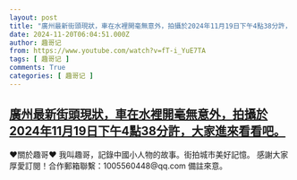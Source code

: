```yaml
---
layout: post
title: "廣州最新街頭現狀，車在水裡開毫無意外，拍攝於2024年11月19日下午4點38分許，大家進來看看吧。"
date: 2024-11-20T06:04:51.000Z
author: 趣哥记
from: https://www.youtube.com/watch?v=fT-i_YuE7TA
tags: [ 趣哥记 ]
comments: True
categories: [ 趣哥记 ]
---
```

<!--1732082691000-->
[廣州最新街頭現狀，車在水裡開毫無意外，拍攝於2024年11月19日下午4點38分許，大家進來看看吧。](https://www.youtube.com/watch?v=fT-i_YuE7TA)
------

<div>
♥關於趣哥♥  我叫趣哥，記錄中國小人物的故事。街拍城市美好記憶。  感謝大家厚愛訂閱！合作郵箱聯繫：1005560448@qq.com 備註來意。
</div>
